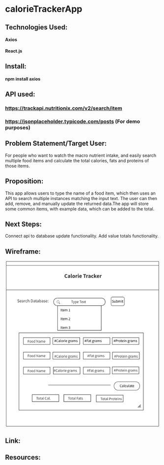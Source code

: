 # calorieTrackerApp

## Technologies Used:
#### Axios 
#### React.js

## Install:
#### npm install axios

## API used:
### https://trackapi.nutritionix.com/v2/search/item
### https://jsonplaceholder.typicode.com/posts (For demo purposes)

## Problem Statement/Target User:
For people who want to watch the macro nutrient intake, and easily search multiple food items and calculate the total calories, fats and proteins of those items. 

## Proposition:
This app allows users to type the name of a food item, which then uses an API to search 
multiple instances matching the input text. The user can then add, remove, and manually update the returned data.The app will store some common items, with example data, which can be added to the total.

## Next Steps:
Connect api to database update functionality.
Add value totals functionality.


## Wireframe:
![Home Page](/Wireframe/Home.png)

## Link:

## Resources:

